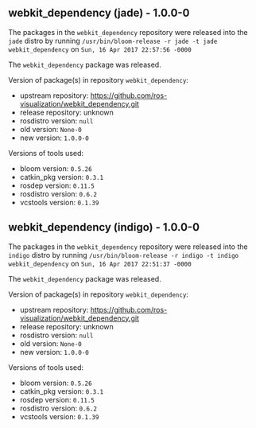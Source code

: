 ## webkit_dependency (jade) - 1.0.0-0

The packages in the `webkit_dependency` repository were released into the `jade` distro by running `/usr/bin/bloom-release -r jade -t jade webkit_dependency` on `Sun, 16 Apr 2017 22:57:56 -0000`

The `webkit_dependency` package was released.

Version of package(s) in repository `webkit_dependency`:

- upstream repository: https://github.com/ros-visualization/webkit_dependency.git
- release repository: unknown
- rosdistro version: `null`
- old version: `None-0`
- new version: `1.0.0-0`

Versions of tools used:

- bloom version: `0.5.26`
- catkin_pkg version: `0.3.1`
- rosdep version: `0.11.5`
- rosdistro version: `0.6.2`
- vcstools version: `0.1.39`


## webkit_dependency (indigo) - 1.0.0-0

The packages in the `webkit_dependency` repository were released into the `indigo` distro by running `/usr/bin/bloom-release -r indigo -t indigo webkit_dependency` on `Sun, 16 Apr 2017 22:51:37 -0000`

The `webkit_dependency` package was released.

Version of package(s) in repository `webkit_dependency`:

- upstream repository: https://github.com/ros-visualization/webkit_dependency.git
- release repository: unknown
- rosdistro version: `null`
- old version: `None-0`
- new version: `1.0.0-0`

Versions of tools used:

- bloom version: `0.5.26`
- catkin_pkg version: `0.3.1`
- rosdep version: `0.11.5`
- rosdistro version: `0.6.2`
- vcstools version: `0.1.39`


